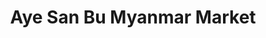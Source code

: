 ---
title: "Aye San Bu Myanmar Market"
url: /amarillo/aye-san-bu-myanmar-market/
shop: Supermarkt
---